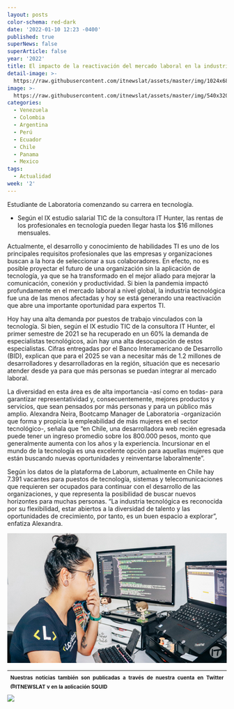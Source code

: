 ```yaml
---
layout: posts
color-schema: red-dark
date: '2022-01-10 12:23 -0400'
published: true
superNews: false
superArticle: false
year: '2022'
title: El impacto de la reactivación del mercado laboral en la industria TI
detail-image: >-
  https://raw.githubusercontent.com/itnewslat/assets/master/img/1024x680/soporte-ti-g.jpg
image: >-
  https://raw.githubusercontent.com/itnewslat/assets/master/img/540x320/soporte-ti-p.jpg
categories:
  - Venezuela
  - Colombia
  - Argentina
  - Perú
  - Ecuador
  - Chile
  - Panama
  - Mexico
tags:
  - Actualidad
week: '2'
---
```

Estudiante de Laboratoria comenzando su carrera en tecnología.

- Según el IX estudio salarial TIC de la consultora IT Hunter, las rentas de los profesionales en tecnología pueden llegar hasta los $16 millones mensuales.

Actualmente, el desarrollo y conocimiento de habilidades TI es uno de los principales requisitos profesionales que las empresas y organizaciones buscan a la hora de seleccionar  a sus colaboradores. En efecto, no es posible proyectar el futuro de una organización sin la aplicación de tecnología, ya que se ha transformado en el mejor aliado para mejorar la comunicación, conexión y productividad. Si bien la pandemia impactó profundamente en el mercado laboral a nivel global, la industria tecnológica fue una de las menos afectadas y hoy se está generando una reactivación que abre una importante oportunidad para expertos TI.

Hoy hay una alta demanda por puestos de trabajo vinculados con la tecnología. Si bien, según el IX estudio TIC de la consultora IT Hunter, el primer semestre de 2021 se ha recuperado en un 60% la demanda de especialistas tecnológicos, aún hay una alta desocupación de estos especialistas. Cifras entregadas por el Banco Interamericano de Desarrollo (BID), explican que para el 2025 se van a necesitar más de 1.2 millones de desarrolladores y desarrolladoras en la región, situación que es necesario atender  desde ya para que más personas se puedan integrar al mercado laboral. 

La diversidad en esta área es de alta importancia -así como en todas- para garantizar representatividad y, consecuentemente, mejores productos y servicios, que sean pensados por más personas y para un público más amplio. Alexandra Neira, Bootcamp Manager de Laboratoria -organización que forma y propicia la empleabilidad de más mujeres en el sector tecnológico-, señala que “en Chile, una desarrolladora web recién egresada puede tener un ingreso promedio sobre los 800.000 pesos, monto que generalmente aumenta con los años y la experiencia. Incursionar en el mundo de la tecnología es una excelente opción para aquellas mujeres que están buscando nuevas oportunidades y reinventarse laboralmente”. 

Según los datos de la plataforma de Laborum, actualmente en Chile hay 7.391 vacantes para puestos de tecnología, sistemas y telecomunicaciones que requieren ser ocupados para continuar con el desarrollo de las organizaciones, y que representa la posibilidad de buscar nuevos horizontes para muchas personas. “La industria tecnológica es reconocida por su flexibilidad, estar abiertos a la diversidad de talento y las oportunidades de crecimiento, por tanto, es un buen espacio a explorar”, enfatiza Alexandra.

![](https://raw.githubusercontent.com/itnewslat/assets/master/img/540x320/soporte-ti-p.jpg)

<table style="height: 42px;" width="569">
<tbody>
<tr>
<td style="text-align: justify;"><sub><strong>Nuestras noticias también son publicadas a través de nuestra cuenta en Twitter <a href="https://twitter.com/itnewslat?lang=es">@ITNEWSLAT</a> y en la aplicación <a href="https://squidapp.co/en/">SQUID</a></strong></sub></td>
</tr>
</tbody>
</table>

<img src="https://tracker.metricool.com/c3po.jpg?hash=56f88a41e39ab42c063cc51676587a04"/>